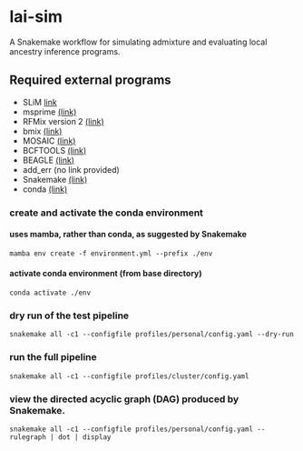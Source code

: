 # lai-sim
A Snakemake workflow for simulating admixture and evaluating local ancestry inference programs.

## Required external programs
* SLiM [link](https://messerlab.org/slim/)
* msprime [(link)](https://tskit.dev/msprime/docs/stable/intro.html)
* RFMix version 2 [(link)](https://github.com/slowkoni/rfmix)
* bmix [(link)](https://github.com/browning-lab/bmix)
* MOSAIC [(link)](https://maths.ucd.ie/~mst/MOSAIC/)
* BCFTOOLS [(link)](http://samtools.github.io/bcftools/howtos/index.html)
* BEAGLE [(link)](http://faculty.washington.edu/browning/beagle/beagle.html)
* add_err (no link provided)
* Snakemake [(link)](https://snakemake.readthedocs.io/en/stable/)
* conda [(link)](https://docs.conda.io/en/latest/)

### create and activate the conda environment
#### uses mamba, rather than conda, as suggested by Snakemake
`mamba env create -f environment.yml --prefix ./env`
#### activate conda environment (from base directory)
`conda activate ./env`

### dry run of the test pipeline
`snakemake all -c1 --configfile profiles/personal/config.yaml --dry-run`

### run the full pipeline
`snakemake all -c1 --configfile profiles/cluster/config.yaml`

### view the directed acyclic graph (DAG) produced by Snakemake.
`snakemake all -c1 --configfile profiles/personal/config.yaml --rulegraph | dot | display`
